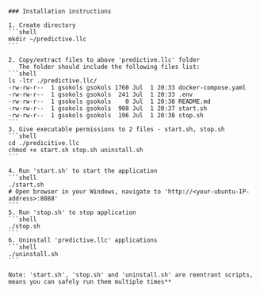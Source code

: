 ````**## Predicitive LLC locally deployed application 
### Installation instructions

1. Create directory
```shell
mkdir ~/predictive.llc
```

2. Copy/extract files to above 'predictive.llc' folder 
   The folder should include the following files list:
```shell
ls -ltr ./predictive.llc/
-rw-rw-r--  1 gsokols gsokols 1760 Jul  1 20:33 docker-compose.yaml
-rw-rw-r--  1 gsokols gsokols  241 Jul  1 20:33 .env
-rw-rw-r--  1 gsokols gsokols    0 Jul  1 20:38 README.md
-rw-rw-r--  1 gsokols gsokols  908 Jul  1 20:37 start.sh
-rw-rw-r--  1 gsokols gsokols  196 Jul  1 20:38 stop.sh
```
3. Give executable permissions to 2 files - start.sh, stop.sh
```shell
cd ./predicitive.llc 
chmod +x start.sh stop.sh uninstall.sh
```

4. Run 'start.sh' to start the application
```shell
./start.sh
# Open browser in your Windows, navigate to 'http://<your-ubuntu-IP-address>:8088'
```
5. Run 'stop.sh' to stop application
```shell
./stop.sh
```
6. Uninstall 'predictive.llc' applications
```shell
./uninstall.sh
```

Note: 'start.sh', 'stop.sh' and 'uninstall.sh' are reentrant scripts, means you can safely run them multiple times**

````